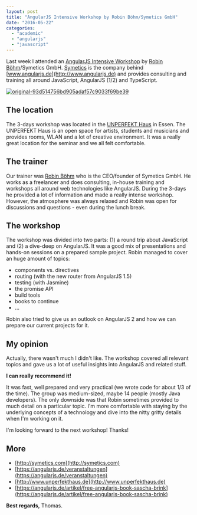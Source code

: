 ```yaml
---
layout: post
title: "AngularJS Intensive Workshop by Robin Böhm/Symetics GmbH"
date: "2016-05-22"
categories: 
  - "academic"
  - "angularjs"
  - "javascript"
---
```


Last week I attended an [AngularJS Intensive Workshop](https://angularjs.de/veranstaltungen/angularjs-workshop-mai-2016) by [Robin Böhm](https://twitter.com/RobinBoehm)/Symetics GmbH. [Symetics](http://symetics.com) is the company behind [www.angularjs.de](http://www.angularjs.de) and provides consulting and training all around JavaScript, AngularJS (1/2) and TypeScript.

[![original-93d514756bd905adaf57c9033f69be39](images/original-93d514756bd905adaf57c9033f69be39.png)](https://angularjs.de/veranstaltungen/angularjs-workshop-mai-2016)

## The location

The 3-days workshop was located in the [UNPERFEKT Haus](http://www.unperfekthaus.de) in Essen. The UNPERFEKT Haus is an open space for artists, students and musicians and provides rooms, WLAN and a lot of creative environment. It was a really great location for the seminar and we all felt comfortable.

## The trainer

Our trainer was [Robin Böhm](https://twitter.com/RobinBoehm) who is the CEO/founder of Symetics GmbH. He works as a freelancer and does consulting, in-house training and workshops all around web technologies like AngularJS. During the 3-days he provided a lot of information and made a really intense workshop. However, the atmosphere was always relaxed and Robin was open for discussions and questions - even during the lunch break.

## The workshop

The workshop was divided into two parts: (1) a round trip about JavaScript and (2) a dive-deep on AngularJS. It was a good mix of presentations and hands-on sessions on a prepared sample project. Robin managed to cover an huge amount of topics:

- components vs. directives
- routing (with the new router from AngularJS 1.5)
- testing (with Jasmine)
- the promise API
- build tools
- books to continue
- ...

Robin also tried to give us an outlook on AngularJS 2 and how we can prepare our current projects for it.

## My opinion

Actually, there wasn't much I didn't like. The workshop covered all relevant topics and gave us a lot of useful insights into AngularJS and related stuff.

**I can really recommend it!**

It was fast, well prepared and very practical (we wrote code for about 1/3 of the time). The group was medium-sized, maybe 14 people (mostly Java developers). The only downside was that Robin sometimes provided to much detail on a particular topic. I'm more comfortable with staying by the underlying concepts of a technology and dive into the nitty gritty details when I'm working on it.

I'm looking forward to the next workshop! Thanks!

## More

- [http://symetics.com](http://symetics.com)
- [https://angularjs.de/veranstaltungen](https://angularjs.de/veranstaltungen)
- [http://www.unperfekthaus.de](http://www.unperfekthaus.de)
- [https://angularjs.de/artikel/free-angularjs-book-sascha-brink](https://angularjs.de/artikel/free-angularjs-book-sascha-brink)

**Best regards,** Thomas.

